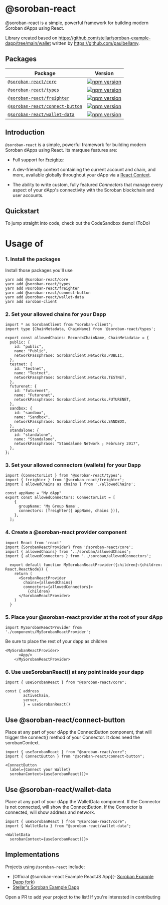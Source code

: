 # @soroban-react

@soroban-react is a simple, powerful framework for building modern Soroban dApps using React.

Library created based on https://github.com/stellar/soroban-example-dapp/tree/main/wallet written by https://github.com/paulbellamy.





## Packages

|Package|Version|
|--|--|
|[`@soroban-react/core`](packages/core)                | [![npm version](https://img.shields.io/npm/v/@soroban-react/core/latest.svg)](https://www.npmjs.com/package/@soroban-react/core/v/latest)|
|[`@soroban-react/types`](packages/types)                     | [![npm version](https://img.shields.io/npm/v/@soroban-react/types/latest.svg)](https://www.npmjs.com/package/@soroban-react/types/v/latest)|
|[`@soroban-react/freighter`](packages/core)                     | [![npm version](https://img.shields.io/npm/v/@soroban-react/freighter/latest.svg)](https://www.npmjs.com/package/@soroban-react/freighter/v/latest)|
|[`@soroban-react/connect-button`](packages/connect-button)                | [![npm version](https://img.shields.io/npm/v/@soroban-react/connect-button/latest.svg)](https://www.npmjs.com/package/@soroban-react/connect-button/v/latest)|
|[`@soroban-react/wallet-data`](packages/wallet-data)                | [![npm version](https://img.shields.io/npm/v/@soroban-react/wallet-data/latest.svg)](https://www.npmjs.com/package/@soroban-react/wallet-data/v/latest)|




## Introduction

`@soroban-react` is a simple, powerful framework for building modern Soroban dApps using React. Its marquee features are:

- Full support for [Freighter](https://github.com/stellar/freighter)

- A dev-friendly context containing the current account and chain, and more, available globally throughout your dApp via a [React Context](https://reactjs.org/docs/context.html).

- The ability to write custom, fully featured _Connectors_ that manage every aspect of your dApp's connectivity with the Soroban blockchain and user accounts.

## Quickstart

To jump straight into code, check out the CodeSandbox demo! (ToDo)

# Usage of 
### 1. Install the packages
Install those packages you'll use
```
yarn add @soroban-react/core
yarn add @soroban-react/types
yarn add @soroban-react/freighter
yarn add @soroban-react/connect-button
yarn add @soroban-react/wallet-data
yarn add soroban-client
```
### 2. Set your allowed chains for your Dapp
```
import * as SorobanClient from "soroban-client";
import type {ChainMetadata, ChainName} from '@soroban-react/types';

export const allowedChains: Record<ChainName, ChainMetadata> = {
  public: {
    id: "public",
    name: "Public",
    networkPassphrase: SorobanClient.Networks.PUBLIC,
  },
  testnet: {
    id: "testnet",
    name: "Testnet",
    networkPassphrase: SorobanClient.Networks.TESTNET,
  },
  futurenet: {
    id: "futurenet",
    name: "Futurenet",
    networkPassphrase: SorobanClient.Networks.FUTURENET,
  },
  sandbox: {
    id: "sandbox",
    name: "Sandbox",
    networkPassphrase: SorobanClient.Networks.SANDBOX,
  },
  standalone: {
    id: "standalone",
    name: "Standalone",
    networkPassphrase: "Standalone Network ; February 2017",
  },
};
```

### 3. Set your allowed connectors (wallets) for your Dapp
```
import {ConnectorList } from '@soroban-react/types';
import { freighter } from '@soroban-react/freighter';
import { allowedChains as chains } from './allowedChains';

const appName = "My dApp"
export const allowedConnectors: ConnectorList = [
    {
      groupName: 'My Group Name',
      connectors: [freighter({ appName, chains })],
    },
  ];
```
### 4. Create a @soroban-react provider component
```
import React from 'react'
import {SorobanReactProvider} from '@soroban-react/core';
import { allowedChains} from '../soroban/allowedChains';
import { allowedConnectors } from '../soroban/allowedConnectors';
 
  export default function MySorobanReactProvider({children}:{children: React.ReactNode}) {
    return (
      <SorobanReactProvider
        chains={allowedChains}
        connectors={allowedConnectors}>
          {children}
      </SorobanReactProvider>
    )
  } 
```

### 5. Place your @soroban-react provider at the root of your dApp

```
import MySorobanReactProvider from './components/MySorobanReactProvider';

```
Be sure to place the rest of your dapp as children

```
<MySorobanReactProvider>
      <App/>
    </MySorobanReactProvider>
```

### 6. Use useSorobanReact() at any point inside your dapp
```
import { useSorobanReact } from "@soroban-react/core";

```

```
const { address
        activeChain,
        server,
        } = useSorobanReact()
```

## Use @soroban-react/connect-button
Place at any part of your dApp the ConnectButton component, that will trigger the connect() method of your Connector. It does need the sorobanContext.
```
import { useSorobanReact } from "@soroban-react/core";
import { ConnectButton } from "@soroban-react/connect-button";

<ConnectButton
  label={Connect your Wallet}
  sorobanContext={useSorobanReact()}>

```

## Use @soroban-react/wallet-data
Place at any part of your dApp the WalletData component. If the Connector is not connected, will show the ConnectButton. If the Connector is connected, will show address and network.

```
import { useSorobanReact } from "@soroban-react/core";
import { WalletData } from "@soroban-react/wallet-data";

<WalletData
  sorobanContext={useSorobanReact()}>
```



## Implementations

Projects using `@soroban-react` include:

- [Official @soroban-react Example ReactJS App](- [Soroban Example Dapp fork](https://github.com/esteblock/soroban-example-dapp/tree/%40soroban-react))
- [Stellar's Soroban Example Dapp](https://github.com/stellar/soroban-example-dapp)

Open a PR to add your project to the list! If you're interested in contributing
